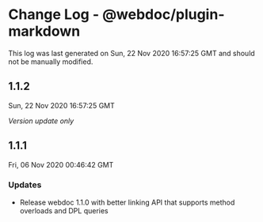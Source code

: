 # Change Log - @webdoc/plugin-markdown

This log was last generated on Sun, 22 Nov 2020 16:57:25 GMT and should not be manually modified.

## 1.1.2
Sun, 22 Nov 2020 16:57:25 GMT

*Version update only*

## 1.1.1
Fri, 06 Nov 2020 00:46:42 GMT

### Updates

- Release webdoc 1.1.0 with better linking API that supports method overloads and DPL queries

